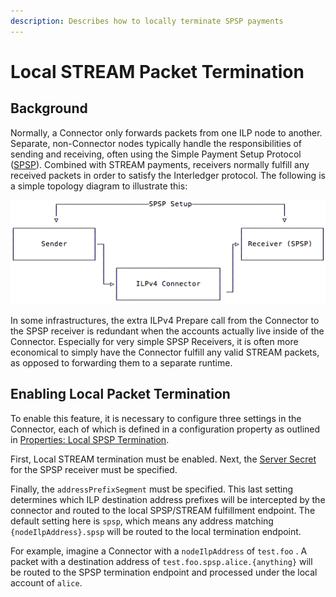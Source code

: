 ```yaml
---
description: Describes how to locally terminate SPSP payments
---
```


# Local STREAM Packet Termination

## Background

Normally, a Connector only forwards packets from one ILP node to another. Separate, non-Connector nodes typically handle the responsibilities of sending and receiving, often using the Simple Payment Setup Protocol \([SPSP](https://github.com/interledger/rfcs/blob/master/0009-simple-payment-setup-protocol/0009-simple-payment-setup-protocol.md)\). Combined with STREAM payments, receivers normally fulfill any received packets in order to satisfy the Interledger protocol. The following is a simple topology diagram to illustrate this:

![A simple ILPv4 topology where the receiver fulfills all packets.](../.gitbook/assets/local-spsp-termination.png)

In some infrastructures, the extra ILPv4 Prepare call from the Connector to the SPSP receiver is redundant when the accounts actually live inside of the Connector. Especially for very simple SPSP Receivers, it is often more economical to simply have the Connector fulfill any valid STREAM packets, as opposed to forwarding them to a separate runtime.

## Enabling Local Packet Termination

To enable this feature, it is necessary to configure three settings in the Connector, each of which is defined in a configuration property as outlined in [Properties: Local SPSP Termination](local-stream-packet-termination.md).

First, Local STREAM termination must be enabled. Next, the [Server Secret](https://github.com/interledger4j/ilp-spsp-server/blob/master/src/main/resources/application-dev.yml#L10) for the SPSP receiver must be specified. 

Finally, the `addressPrefixSegment` must be specified. This last setting determines which ILP destination address prefixes will be intercepted by the connector and routed to the local SPSP/STREAM fulfillment endpoint. The default setting here is `spsp`, which means any address matching `{nodeIlpAddress}.spsp` will be routed to the local termination endpoint. 

For example, imagine a Connector with a `nodeIlpAddress` of `test.foo` . A packet with a destination address of `test.foo.spsp.alice.{anything}` will be routed to the SPSP termination endpoint and processed under the local account of `alice`.

